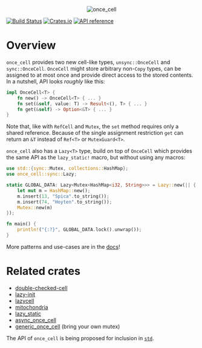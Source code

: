 <p align="center"><img src="design/logo.png" alt="once_cell"></p>


[![Build Status](https://github.com/matklad/once_cell/actions/workflows/ci.yaml/badge.svg)](https://github.com/matklad/once_cell/actions)
[![Crates.io](https://img.shields.io/crates/v/once_cell.svg)](https://crates.io/crates/once_cell)
[![API reference](https://docs.rs/once_cell/badge.svg)](https://docs.rs/once_cell/)

# Overview

`once_cell` provides two new cell-like types, `unsync::OnceCell` and `sync::OnceCell`. `OnceCell`
might store arbitrary non-`Copy` types, can be assigned to at most once and provide direct access
to the stored contents. In a nutshell, API looks *roughly* like this:

```rust
impl OnceCell<T> {
    fn new() -> OnceCell<T> { ... }
    fn set(&self, value: T) -> Result<(), T> { ... }
    fn get(&self) -> Option<&T> { ... }
}
```

Note that, like with `RefCell` and `Mutex`, the `set` method requires only a shared reference.
Because of the single assignment restriction `get` can return an `&T` instead of `Ref<T>`
or `MutexGuard<T>`.

`once_cell` also has a `Lazy<T>` type, build on top of `OnceCell` which provides the same API as
the `lazy_static!` macro, but without using any macros:

```rust
use std::{sync::Mutex, collections::HashMap};
use once_cell::sync::Lazy;

static GLOBAL_DATA: Lazy<Mutex<HashMap<i32, String>>> = Lazy::new(|| {
    let mut m = HashMap::new();
    m.insert(13, "Spica".to_string());
    m.insert(74, "Hoyten".to_string());
    Mutex::new(m)
});

fn main() {
    println!("{:?}", GLOBAL_DATA.lock().unwrap());
}
```

More patterns and use-cases are in the [docs](https://docs.rs/once_cell/)!

# Related crates

* [double-checked-cell](https://github.com/niklasf/double-checked-cell)
* [lazy-init](https://crates.io/crates/lazy-init)
* [lazycell](https://crates.io/crates/lazycell)
* [mitochondria](https://crates.io/crates/mitochondria)
* [lazy_static](https://crates.io/crates/lazy_static)
* [async_once_cell](https://crates.io/crates/async_once_cell)
* [generic_once_cell](https://crates.io/crates/generic_once_cell) (bring your own mutex)

The API of `once_cell` is being proposed for inclusion in
[`std`](https://github.com/rust-lang/rfcs/pull/2788).
